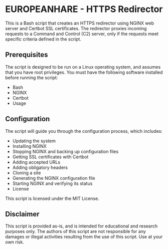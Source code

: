 # EUROPEANHARE - HTTPS Redirector

This is a Bash script that creates an HTTPS redirector using NGINX web server and Certbot SSL certificates. The redirector proxies incoming requests to a Command and Control (C2) server, only if the requests meet specific criteria defined in the script.

## Prerequisites

The script is designed to be run on a Linux operating system, and assumes that you have root privileges. You must have the following software installed before running the script:

- Bash
- NGINX
- Certbot
- Usage

## Configuration
The script will guide you through the configuration process, which includes:
- Updating the system
- Installing NGINX
- Stopping NGINX and backing up configuration files
- Getting SSL certificates with Certbot
- Adding accepted URLs
- Adding obligatory headers
- Cloning a site
- Generating the NGINX configuration file
- Starting NGINX and verifying its status
- License

This script is licensed under the MIT License.

## Disclaimer

This script is provided as-is, and is intended for educational and research purposes only. The authors of this script are not responsible for any damages or illegal activities resulting from the use of this script. Use at your own risk.

